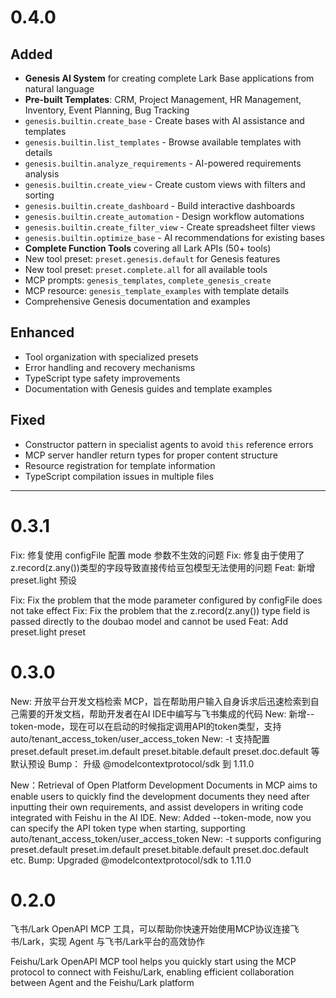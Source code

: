 # 0.4.0

## Added
- **Genesis AI System** for creating complete Lark Base applications from natural language
- **Pre-built Templates**: CRM, Project Management, HR Management, Inventory, Event Planning, Bug Tracking
- `genesis.builtin.create_base` - Create bases with AI assistance and templates
- `genesis.builtin.list_templates` - Browse available templates with details
- `genesis.builtin.analyze_requirements` - AI-powered requirements analysis
- `genesis.builtin.create_view` - Create custom views with filters and sorting
- `genesis.builtin.create_dashboard` - Build interactive dashboards
- `genesis.builtin.create_automation` - Design workflow automations
- `genesis.builtin.create_filter_view` - Create spreadsheet filter views
- `genesis.builtin.optimize_base` - AI recommendations for existing bases
- **Complete Function Tools** covering all Lark APIs (50+ tools)
- New tool preset: `preset.genesis.default` for Genesis features
- New tool preset: `preset.complete.all` for all available tools
- MCP prompts: `genesis_templates`, `complete_genesis_create`
- MCP resource: `genesis_template_examples` with template details
- Comprehensive Genesis documentation and examples

## Enhanced
- Tool organization with specialized presets
- Error handling and recovery mechanisms
- TypeScript type safety improvements
- Documentation with Genesis guides and template examples

## Fixed
- Constructor pattern in specialist agents to avoid `this` reference errors
- MCP server handler return types for proper content structure
- Resource registration for template information
- TypeScript compilation issues in multiple files

---

# 0.3.1
Fix: 修复使用 configFile 配置 mode 参数不生效的问题
Fix: 修复由于使用了z.record(z.any())类型的字段导致直接传给豆包模型无法使用的问题
Feat: 新增 preset.light 预设

Fix: Fix the problem that the mode parameter configured by configFile does not take effect
Fix: Fix the problem that the z.record(z.any()) type field is passed directly to the doubao model and cannot be used
Feat: Add preset.light preset

# 0.3.0

New: 开放平台开发文档检索 MCP，旨在帮助用户输入自身诉求后迅速检索到自己需要的开发文档，帮助开发者在AI IDE中编写与飞书集成的代码
New: 新增--token-mode，现在可以在启动的时候指定调用API的token类型，支持auto/tenant_access_token/user_access_token
New: -t 支持配置 preset.default preset.im.default preset.bitable.default preset.doc.default 等默认预设
Bump： 升级 @modelcontextprotocol/sdk 到 1.11.0

New：Retrieval of Open Platform Development Documents in MCP aims to enable users to quickly find the development documents they need after inputting their own requirements, and assist developers in writing code integrated with Feishu in the AI IDE.
New: Added --token-mode, now you can specify the API token type when starting, supporting auto/tenant_access_token/user_access_token
New: -t supports configuring preset.default preset.im.default preset.bitable.default preset.doc.default etc.
Bump: Upgraded @modelcontextprotocol/sdk to 1.11.0

# 0.2.0

飞书/Lark OpenAPI MCP 工具，可以帮助你快速开始使用MCP协议连接飞书/Lark，实现 Agent 与飞书/Lark平台的高效协作

Feishu/Lark OpenAPI MCP tool helps you quickly start using the MCP protocol to connect with Feishu/Lark, enabling efficient collaboration between Agent and the Feishu/Lark platform